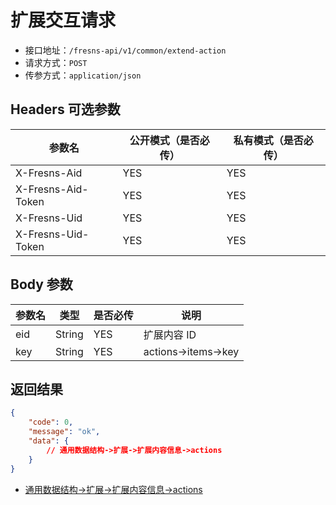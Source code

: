 # 扩展交互请求

- 接口地址：`/fresns-api/v1/common/extend-action`
- 请求方式：`POST`
- 传参方式：`application/json`

## Headers 可选参数

| 参数名 | 公开模式（是否必传） | 私有模式（是否必传） |
| --- | --- | --- |
| X-Fresns-Aid | YES | YES |
| X-Fresns-Aid-Token | YES | YES |
| X-Fresns-Uid | YES | YES |
| X-Fresns-Uid-Token | YES | YES |

## Body 参数

| 参数名 | 类型 | 是否必传 | 说明 |
| --- | --- | --- | --- |
| eid | String | YES | 扩展内容 ID |
| key | String | YES | actions->items->key |

## 返回结果

```json
{
    "code": 0,
    "message": "ok",
    "data": {
        // 通用数据结构->扩展->扩展内容信息->actions
    }
}
```

- [通用数据结构->扩展->扩展内容信息->actions](../../reference/data/extends.md#扩展内容信息)
